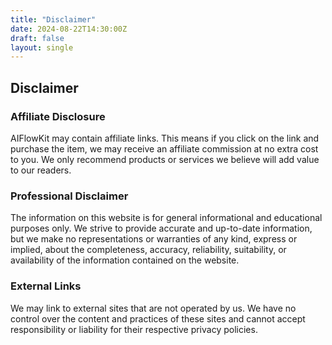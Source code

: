 ```yaml
---
title: "Disclaimer"
date: 2024-08-22T14:30:00Z
draft: false
layout: single
---
```


## Disclaimer

### Affiliate Disclosure

AIFlowKit may contain affiliate links. This means if you click on the link and purchase the item, we may receive an affiliate commission at no extra cost to you. We only recommend products or services we believe will add value to our readers.

### Professional Disclaimer

The information on this website is for general informational and educational purposes only. We strive to provide accurate and up-to-date information, but we make no representations or warranties of any kind, express or implied, about the completeness, accuracy, reliability, suitability, or availability of the information contained on the website.

### External Links

We may link to external sites that are not operated by us. We have no control over the content and practices of these sites and cannot accept responsibility or liability for their respective privacy policies.
